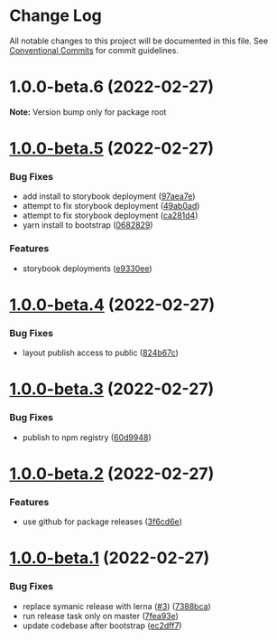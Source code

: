 # Change Log

All notable changes to this project will be documented in this file.
See [Conventional Commits](https://conventionalcommits.org) for commit guidelines.

# 1.0.0-beta.6 (2022-02-27)

**Note:** Version bump only for package root

# [1.0.0-beta.5](https://github.com/QuentinGuenther/nirvana-ui/compare/v1.0.0-beta.4...v1.0.0-beta.5) (2022-02-27)

### Bug Fixes

- add install to storybook deployment ([97aea7e](https://github.com/QuentinGuenther/nirvana-ui/commit/97aea7e095946bd4aa4fe2a1e356446212b5bae7))
- attempt to fix storybook deployment ([49ab0ad](https://github.com/QuentinGuenther/nirvana-ui/commit/49ab0ad446dc1e6d5dca91d8f1f8b3e1f1191957))
- attempt to fix storybook deployment ([ca281d4](https://github.com/QuentinGuenther/nirvana-ui/commit/ca281d4f468f6bcd28435ac57cf6bca236bfd1c0))
- yarn install to bootstrap ([0682829](https://github.com/QuentinGuenther/nirvana-ui/commit/0682829a79262def12e8c9f7056fb9670b6045f0))

### Features

- storybook deployments ([e9330ee](https://github.com/QuentinGuenther/nirvana-ui/commit/e9330eeff31eed87984fbb485204c4c09a2dff9a))

# [1.0.0-beta.4](https://github.com/QuentinGuenther/nirvana-ui/compare/v1.0.0-beta.3...v1.0.0-beta.4) (2022-02-27)

### Bug Fixes

- layout publish access to public ([824b67c](https://github.com/QuentinGuenther/nirvana-ui/commit/824b67c1f38aed25515898875f910bc67a4d5eb0))

# [1.0.0-beta.3](https://github.com/QuentinGuenther/nirvana-ui/compare/v1.0.0-beta.2...v1.0.0-beta.3) (2022-02-27)

### Bug Fixes

- publish to npm registry ([60d9948](https://github.com/QuentinGuenther/nirvana-ui/commit/60d9948d05f9ac290ec1fbd79056ef3b72f8eb4f))

# [1.0.0-beta.2](https://github.com/QuentinGuenther/nirvana-ui/compare/v1.0.0-beta.1...v1.0.0-beta.2) (2022-02-27)

### Features

- use github for package releases ([3f6cd6e](https://github.com/QuentinGuenther/nirvana-ui/commit/3f6cd6e707e604fe1b140b0eba5f6e159dfe6e7a))

# [1.0.0-beta.1](https://github.com/QuentinGuenther/nirvana-ui/compare/v1.0.0...v1.0.0-beta.1) (2022-02-27)

### Bug Fixes

- replace symanic release with lerna ([#3](https://github.com/QuentinGuenther/nirvana-ui/issues/3)) ([7388bca](https://github.com/QuentinGuenther/nirvana-ui/commit/7388bcadf4b381d09dd83ce4057593cbe437bc9c))
- run release task only on master ([7fea93e](https://github.com/QuentinGuenther/nirvana-ui/commit/7fea93e1aa536c22cca64729d507e42fb693d8ce))
- update codebase after bootstrap ([ec2dff7](https://github.com/QuentinGuenther/nirvana-ui/commit/ec2dff799759c03a075b6103edfe0302f451c252))
